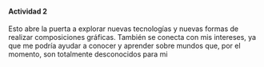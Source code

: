 #### Actividad 2

Esto abre la puerta a explorar nuevas tecnologías y nuevas formas de realizar composiciones gráficas. También se conecta con mis intereses, ya que me podría ayudar a conocer y aprender sobre mundos que, por el momento, son totalmente desconocidos para mi                            
